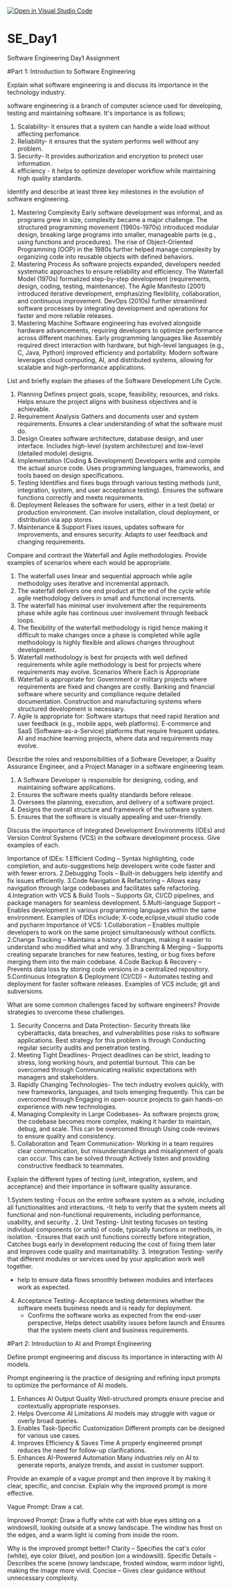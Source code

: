 [![Open in Visual Studio Code](https://classroom.github.com/assets/open-in-vscode-2e0aaae1b6195c2367325f4f02e2d04e9abb55f0b24a779b69b11b9e10269abc.svg)](https://classroom.github.com/online_ide?assignment_repo_id=18370827&assignment_repo_type=AssignmentRepo)
# SE_Day1
Software Engineering Day1 Assignment

#Part 1: Introduction to Software Engineering

Explain what software engineering is and discuss its importance in the technology industry.

software engineering is a branch of computer science used for developing, testing and maintaining software.
It's importance is as follows;

1. Scalability- it ensures that a system can handle a wide load without affecting perfomance.
2. Reliability- it ensures that the system performs well without any problem.
3. Security- It provides authorization and encryption to protect user information.
4. efficiency - it helps to optimize developer workflow while maintaining high quality standards.


Identify and describe at least three key milestones in the evolution of software engineering.

1. Mastering Complexity
Early software development was informal, and as programs grew in size, complexity became a major challenge.
The structured programming movement (1960s-1970s) introduced modular design, breaking large programs into smaller, manageable parts (e.g., using functions and procedures).
The rise of Object-Oriented Programming (OOP) in the 1980s further helped manage complexity by organizing code into reusable objects with defined behaviors.
2. Mastering Process
As software projects expanded, developers needed systematic approaches to ensure reliability and efficiency.
The Waterfall Model (1970s) formalized step-by-step development (requirements, design, coding, testing, maintenance).
The Agile Manifesto (2001) introduced iterative development, emphasizing flexibility, collaboration, and continuous improvement.
DevOps (2010s) further streamlined software processes by integrating development and operations for faster and more reliable releases.
3. Mastering Machine
Software engineering has evolved alongside hardware advancements, requiring developers to optimize performance across different machines.
Early programming languages like Assembly required direct interaction with hardware, but high-level languages (e.g., C, Java, Python) improved efficiency and portability.
Modern software leverages cloud computing, AI, and distributed systems, allowing for scalable and high-performance applications.

List and briefly explain the phases of the Software Development Life Cycle.

1. Planning
Defines project goals, scope, feasibility, resources, and risks.
Helps ensure the project aligns with business objectives and is achievable.
2. Requirement Analysis
Gathers and documents user and system requirements.
Ensures a clear understanding of what the software must do.
3. Design
Creates software architecture, database design, and user interface.
Includes high-level (system architecture) and low-level (detailed module) designs.
4. Implementation (Coding & Development)
Developers write and compile the actual source code.
Uses programming languages, frameworks, and tools based on design specifications.
5. Testing
Identifies and fixes bugs through various testing methods (unit, integration, system, and user acceptance testing).
Ensures the software functions correctly and meets requirements.
6. Deployment
Releases the software for users, either in a test (beta) or production environment.
Can involve installation, cloud deployment, or distribution via app stores.
7. Maintenance & Support
Fixes issues, updates software for improvements, and ensures security.
Adapts to user feedback and changing requirements.

Compare and contrast the Waterfall and Agile methodologies. Provide examples of scenarios where each would be appropriate.

1. The waterfall uses linear and sequential approach while agile methodolgy uses iterative and incremental approach.
2. The waterfall delivers one end product at the end of the cycle while agile methodology delivers in small and functional increments.
3. The waterfall has minimal user involvement after the requirements phase while agile has continous user involvement through feeback loops.
4. The flexibility of the waterfall methodology is rigid hence making it difficult to make changes once a phase is completed while agile methodology is highly flexible and allows changes throughout development.
5. Waterfall methodology is best for projects with well defined requirements while agile methodology is best for projects where requirements may evolve.
Scenarios Where Each is Appropriate
1. Waterfall is appropriate for:
Government or military projects where requirements are fixed and changes are costly.
Banking and financial software where security and compliance require detailed documentation.
Construction and manufacturing systems where structured development is necessary.
2. Agile is appropriate for:
Software startups that need rapid iteration and user feedback (e.g., mobile apps, web platforms).
E-commerce and SaaS (Software-as-a-Service) platforms that require frequent updates.
AI and machine learning projects, where data and requirements may evolve.

Describe the roles and responsibilities of a Software Developer, a Quality Assurance Engineer, and a Project Manager in a software engineering team.

1. A Software Developer is responsible for designing, coding, and maintaining software applications.
2. Ensures the software meets quality standards before release.
3. Oversees the planning, execution, and delivery of a software project.
4. Designs the overall structure and framework of the software system.
5. Ensures that the software is visually appealing and user-friendly.

Discuss the importance of Integrated Development Environments (IDEs) and Version Control Systems (VCS) in the software development process. Give examples of each.

Importance of IDEs:
1.Efficient Coding – Syntax highlighting, code completion, and auto-suggestions help developers write code faster and with fewer errors.
2.Debugging Tools – Built-in debuggers help identify and fix issues efficiently.
3.Code Navigation & Refactoring – Allows easy navigation through large codebases and facilitates safe refactoring.
4.Integration with VCS & Build Tools – Supports Git, CI/CD pipelines, and package managers for seamless development.
5.Multi-language Support – Enables development in various programming languages within the same environment.
Examples of IDEs include; X-code,eclipse,visual studio code and pycharm
Importance of VCS:
1.Collaboration – Enables multiple developers to work on the same project simultaneously without conflicts.
2.Change Tracking – Maintains a history of changes, making it easier to understand who modified what and why.
3.Branching & Merging – Supports creating separate branches for new features, testing, or bug fixes before merging them into the main codebase.
4.Code Backup & Recovery – Prevents data loss by storing code versions in a centralized repository.
5.Continuous Integration & Deployment (CI/CD) – Automates testing and deployment for faster software releases.
Examples of VCS include; git and subversions.

What are some common challenges faced by software engineers? Provide strategies to overcome these challenges.

1. Security Concerns and Data Protection- Security threats like cyberattacks, data breaches, and vulnerabilities pose risks to software applications. Best strategy for this problem is through Conducting regular security audits and penetration testing.
2. Meeting Tight Deadlines- Project deadlines can be strict, leading to stress, long working hours, and potential burnout. This can be overcomed through Communicating realistic expectations with managers and stakeholders.
3. Rapidly Changing Technologies- The tech industry evolves quickly, with new frameworks, languages, and tools emerging frequently. This can be overcomed through Engaging in open-source projects to gain hands-on experience with new technologies.
4. Managing Complexity in Large Codebases- As software projects grow, the codebase becomes more complex, making it harder to maintain, debug, and scale. This can be overcomed through  Using code reviews to ensure quality and consistency.
5. Collaboration and Team Communication- Working in a team requires clear communication, but misunderstandings and misalignment of goals can occur. This can be solved through Actively listen and providing constructive feedback to teammates.


Explain the different types of testing (unit, integration, system, and acceptance) and their importance in software quality assurance.

1.System testing -Focus on the entire software system as a whole, including all functionalities and interactions.
 -It help to verify that the system meets all functional and non-functional requirements, including performance, usability, and security .
 2. Unit Testing- Unit testing focuses on testing individual components (or units) of code, typically functions or methods, in isolation.
 -Ensures that each unit functions correctly before integration, Catches bugs early in development reducing the cost of fixing them later and Improves code quality and maintainability.
 3. Integration Testing- verify that different modules or services used by your application work well together.
 - help to ensure data flows smoothly between modules and interfaces work as expected.
4. Acceptance Testing- Acceptance testing determines whether the software meets business needs and is ready for deployment.
   - Confirms the software works as expected from the end-user perspective, Helps detect usability issues before launch and Ensures that the system meets client and business requirements.


#Part 2: Introduction to AI and Prompt Engineering


Define prompt engineering and discuss its importance in interacting with AI models.

Prompt engineering is the practice of designing and refining input prompts to optimize the performance of AI models.

1.  Enhances AI Output Quality
Well-structured prompts ensure precise and contextually appropriate responses.
2. Helps Overcome AI Limitations
AI models may struggle with vague or overly broad queries.
3. Enables Task-Specific Customization
Different prompts can be designed for various use cases.
4.  Improves Efficiency & Saves Time
A properly engineered prompt reduces the need for follow-up clarifications.
5.  Enhances AI-Powered Automation
Many industries rely on AI to generate reports, analyze trends, and assist in customer support.

Provide an example of a vague prompt and then improve it by making it clear, specific, and concise. Explain why the improved prompt is more effective.

Vague Prompt:
Draw a cat.

Improved Prompt:
Draw a fluffy white cat with blue eyes sitting on a windowsill, looking outside at a snowy landscape. The window has frost on the edges, and a warm light is coming from inside the room.

Why is the improved prompt better?
Clarity – Specifies the cat's color (white), eye color (blue), and position (on a windowsill).
Specific Details – Describes the scene (snowy landscape, frosted window, warm indoor light), making the image more vivid.
Concise – Gives clear guidance without unnecessary complexity.
